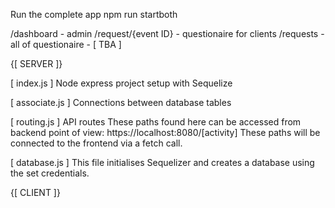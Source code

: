 Run the complete  app
npm run startboth

/dashboard - admin
/request/{event ID} - questionaire for clients
/requests - all of questionaire - [ TBA ]

{[ SERVER ]}

[ index.js ]
Node express project setup with Sequelize

[ associate.js ]
Connections between database tables

[ routing.js ]
API routes
These paths found here can be accessed from backend point of view: https://localhost:8080/[activity]
These paths will be connected to the frontend via a fetch call.

[ database.js ]
This file initialises Sequelizer and creates a database using the set credentials. 

{[ CLIENT ]}
